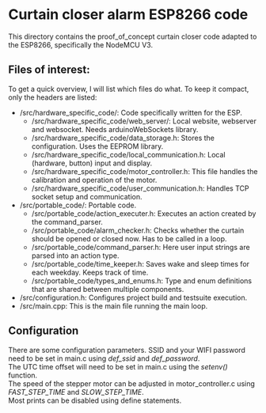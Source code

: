 # Curtain closer alarm ESP8266 code
This directory contains the proof_of_concept curtain closer code adapted to the ESP8266, specifically the NodeMCU V3.

## Files of interest:
To get a quick overview, I will list which files do what. To keep it compact, only the headers are listed:
* /src/hardware_specific_code/: Code specifically written for the ESP.
    * /src/hardware_specific_code/web_server/: Local website, webserver and websocket. Needs arduinoWebSockets library.
    * /src/hardware_specific_code/data_storage.h: Stores the configuration. Uses the EEPROM library.
    * /src/hardware_specific_code/local_communication.h: Local (hardware, button) input and display.
    * /src/hardware_specific_code/motor_controller.h: This file handles the calibration and operation of the motor.
    * /src/hardware_specific_code/user_communication.h: Handles TCP socket setup and communication.
* /src/portable_code/: Portable code.
    * /src/portable_code/action_executer.h: Executes an action created by the command_parser.
    * /src/portable_code/alarm_checker.h: Checks whether the curtain should be opened or closed now. Has to be called in a loop. 
    * /src/portable_code/command_parser.h: Here user input strings are parsed into an action type.
    * /src/portable_code/time_keeper.h: Saves wake and sleep times for each weekday. Keeps track of time.
    * /src/portable_code/types_and_enums.h: Type and enum definitions that are shared between multiple components.
* /src/configuration.h: Configures project build and testsuite execution.
* /src/main.cpp: This is the main file running the main loop.

## Configuration
There are some configuration parameters.
SSID and your WIFI password need to be set in main.c using *def_ssid* and *def_password*.  
The UTC time offset will need to be set in main.c using the *setenv()* function.  
The speed of the stepper motor can be adjusted in motor_controller.c using *FAST_STEP_TIME* and *SLOW_STEP_TIME*.  
Most prints can be disabled using define statements.  

